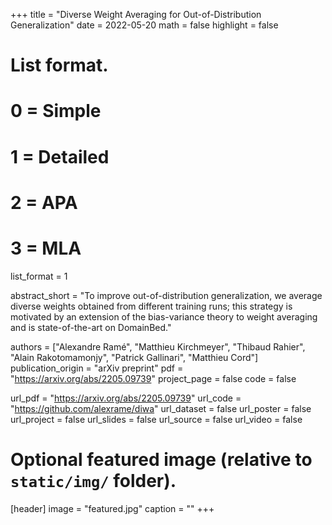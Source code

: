 +++
title = "Diverse Weight Averaging for Out-of-Distribution Generalization"
date = 2022-05-20
math = false
highlight = false

# List format.
#   0 = Simple
#   1 = Detailed
#   2 = APA
#   3 = MLA
list_format = 1


abstract_short = "To improve out-of-distribution generalization, we average diverse weights obtained from different training runs; this strategy is motivated by an extension of the bias-variance theory to weight averaging and is state-of-the-art on DomainBed."

authors = ["Alexandre Ramé", "Matthieu Kirchmeyer", "Thibaud Rahier", "Alain Rakotomamonjy", "Patrick Gallinari", "Matthieu Cord"]
publication_origin = "arXiv preprint"
pdf = "https://arxiv.org/abs/2205.09739"
project_page = false
code = false


url_pdf = "https://arxiv.org/abs/2205.09739"
url_code = "https://github.com/alexrame/diwa"
url_dataset = false
url_poster = false
url_project = false
url_slides = false
url_source = false
url_video = false


# Optional featured image (relative to `static/img/` folder).
[header]
image = "featured.jpg"
caption = ""
+++
